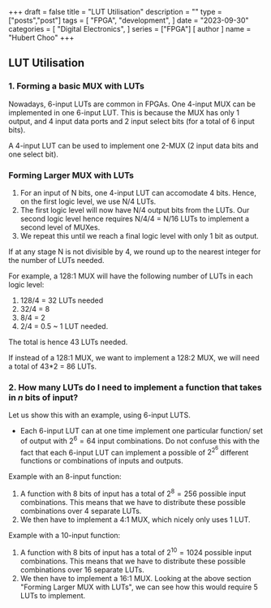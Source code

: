 +++
draft = false
title = "LUT Utilisation"
description = ""
type = ["posts","post"]
tags = [
    "FPGA",
    "development",
]
date = "2023-09-30"
categories = [
    "Digital Electronics",
]
series = ["FPGA"]
[ author ]
  name = "Hubert Choo"
+++

## LUT Utilisation

### 1. Forming a basic MUX with LUTs
Nowadays, 6-input LUTs are common in FPGAs. One 4-input MUX can be implemented in one 6-input LUT. This is because the MUX has only 1 output, and 4 input data ports and 2 input select bits (for a total of 6 input bits).

A 4-input LUT can be used to implement one 2-MUX (2 input data bits and one select bit).

### Forming Larger MUX with LUTs

1. For an input of N bits, one 4-input LUT can accomodate 4 bits. Hence, on the first logic level, we use N/4 LUTs.
2. The first logic level will now have N/4 output bits from the LUTs. Our second logic level hence requires N/4/4 = N/16 LUTs to implement a second level of MUXes.
3. We repeat this until we reach a final logic level with only 1 bit as output.

If at any stage N is not divisible by 4, we round up to the nearest integer for the number of LUTs needed. 

For example, a 128:1 MUX will have the following number of LUTs in each logic level:
1. 128/4 = 32 LUTs needed
2. 32/4 = 8
3. 8/4 = 2
4. 2/4 = 0.5 ~ 1 LUT needed.

The total is hence 43 LUTs needed.

If instead of a 128:1 MUX, we want to implement a 128:2 MUX, we will need a total of 43*2 = 86 LUTs.

### 2. How many LUTs do I need to implement a function that takes in $n$ bits of input?
Let us show this with an example, using 6-input LUTS. 

- Each 6-input LUT can at one time implement one particular function/ set of output with $2^6 = 64$ input combinations. Do not confuse this with the fact that each 6-input LUT can implement a possible of $2^{2^6}$ different functions or combinations of inputs and outputs.

Example with an 8-input function:
1. A function with 8 bits of input has a total of $2^8 = 256$ possible input combinations. This means that we have to distribute these possible combinations over 4 separate LUTs.
2. We then have to implement a 4:1 MUX, which nicely only uses 1 LUT. 

Example with a 10-input function:
1. A function with 8 bits of input has a total of $2^{10} = 1024$ possible input combinations. This means that we have to distribute these possible combinations over 16 separate LUTs.
2. We then have to implement a 16:1 MUX. Looking at the above section "Forming Larger MUX with LUTs", we can see how this would require 5 LUTs to implement.


